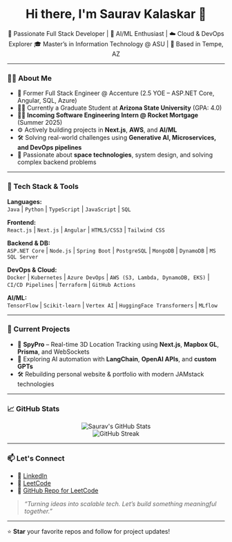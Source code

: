<h1 align="center">Hi there, I'm Saurav Kalaskar 👋</h1>

<p align="center">
🚀 Passionate Full Stack Developer | 🧠 AI/ML Enthusiast | ☁️ Cloud & DevOps Explorer  
🎓 Master’s in Information Technology @ ASU | 📍 Based in Tempe, AZ
</p>

---

### 👨‍💻 About Me

- 💼 Former Full Stack Engineer @ Accenture (2.5 YOE – ASP.NET Core, Angular, SQL, Azure)
- 🧑‍🎓 Currently a Graduate Student at **Arizona State University** (GPA: 4.0)
- 👨‍🚀 **Incoming Software Engineering Intern @ Rocket Mortgage** (Summer 2025)
- ⚙️ Actively building projects in **Next.js**, **AWS**, and **AI/ML**
- 🛠️ Solving real-world challenges using **Generative AI, Microservices, and DevOps pipelines**
- 🧭 Passionate about **space technologies**, system design, and solving complex backend problems

---

### 🔧 Tech Stack & Tools

**Languages:**  
`Java` | `Python` | `TypeScript` | `JavaScript` | `SQL`

**Frontend:**  
`React.js` | `Next.js` | `Angular` | `HTML5/CSS3` | `Tailwind CSS`

**Backend & DB:**  
`ASP.NET Core` | `Node.js` | `Spring Boot` | `PostgreSQL` | `MongoDB` | `DynamoDB` | `MS SQL Server`

**DevOps & Cloud:**  
`Docker` | `Kubernetes` | `Azure DevOps` | `AWS (S3, Lambda, DynamoDB, EKS)` | `CI/CD Pipelines` | `Terraform` | `GitHub Actions`

**AI/ML:**  
`TensorFlow` | `Scikit-learn` | `Vertex AI` | `HuggingFace Transformers` | `MLflow`

---

### 📌 Current Projects

- 🔭 **SpyPro** – Real-time 3D Location Tracking using **Next.js**, **Mapbox GL**, **Prisma**, and WebSockets
- 🌱 Exploring AI automation with **LangChain**, **OpenAI APIs**, and **custom GPTs**
- 🛠️ Rebuilding personal website & portfolio with modern JAMstack technologies

---

### 📈 GitHub Stats

<p align="center">
  <img src="https://github-readme-stats.vercel.app/api?username=Saurav-Kalaskar&show_icons=true&theme=radical" alt="Saurav's GitHub Stats" />
  <br />
  <img src="https://github-readme-streak-stats.herokuapp.com/?user=Saurav-Kalaskar&theme=radical" alt="GitHub Streak" />
</p>

---

### 📫 Let's Connect

- 🔗 [LinkedIn](https://www.linkedin.com/in/saurav-kalaskar/)
- 🔗 [LeetCode](https://leetcode.com/u/sauravkalaskar7/)
- 🔗 [GitHub Repo for LeetCode](https://github.com/Saurav-Kalaskar)

> *“Turning ideas into scalable tech. Let’s build something meaningful together.”*

---

⭐ **Star** your favorite repos and follow for project updates!
